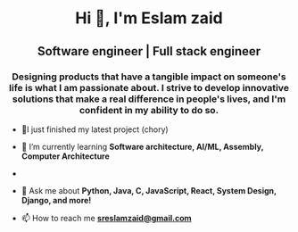 <h1 align="center">Hi 👋, I'm Eslam zaid</h1>
<h2 align="center">Software engineer | Full stack engineer</h1>
<h3 align="center">Designing products that have a tangible impact on someone's life is what I am passionate about. I strive to develop innovative solutions that make a real difference in people's lives, and I'm confident in my ability to do so.</h3>


- 🔭I just finished my latest project (chory)

- 🌱 I’m currently learning **Software architecture, AI/ML, Assembly, Computer Architecture**
- 
- 💬 Ask me about **Python, Java, C, JavaScript, React, System Design, Django, and more!**

- 📫 How to reach me **sreslamzaid@gmail.com**


